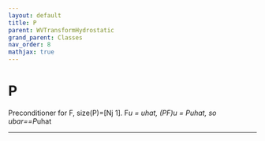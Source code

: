 ```yaml
---
layout: default
title: P
parent: WVTransformHydrostatic
grand_parent: Classes
nav_order: 8
mathjax: true
---
```


#  P

Preconditioner for F, size(P)=[Nj 1]. F*u = uhat, (PF)*u = P*uhat, so ubar==P*uhat


---

